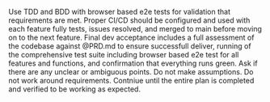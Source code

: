 Use TDD and BDD with browser based e2e tests for validation that requirements are met.
Proper CI/CD should be configured and used with each feature fully tests, issues resolved, and merged to main before moving on to the next feature.
Final dev acceptance includes a full assessment of the codebase against @PRD.md to ensure successfull deliver, running of the comprehensive test suite including browser based e2e test for all features and functions, and confirmation that everything runs green.
Ask if there are any unclear or ambiguous points. Do not make assumptions. Do not work around requirements.
Contniue until the entire plan is completed and verified to be working as expected.
